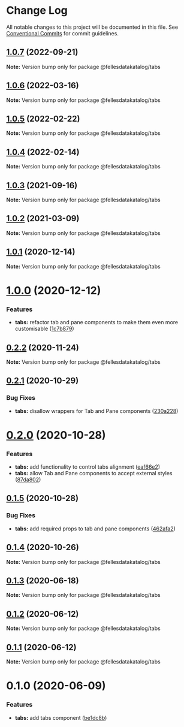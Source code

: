 # Change Log

All notable changes to this project will be documented in this file.
See [Conventional Commits](https://conventionalcommits.org) for commit guidelines.

## [1.0.7](https://github.com/fellesdatakatalog/fdk-kit/compare/@fellesdatakatalog/tabs@1.0.6...@fellesdatakatalog/tabs@1.0.7) (2022-09-21)

**Note:** Version bump only for package @fellesdatakatalog/tabs





## [1.0.6](https://github.com/fellesdatakatalog/fdk-kit/compare/@fellesdatakatalog/tabs@1.0.5...@fellesdatakatalog/tabs@1.0.6) (2022-03-16)

**Note:** Version bump only for package @fellesdatakatalog/tabs





## [1.0.5](https://github.com/fellesdatakatalog/fdk-kit/compare/@fellesdatakatalog/tabs@1.0.4...@fellesdatakatalog/tabs@1.0.5) (2022-02-22)

**Note:** Version bump only for package @fellesdatakatalog/tabs





## [1.0.4](https://github.com/fellesdatakatalog/fdk-kit/compare/@fellesdatakatalog/tabs@1.0.3...@fellesdatakatalog/tabs@1.0.4) (2022-02-14)

**Note:** Version bump only for package @fellesdatakatalog/tabs





## [1.0.3](https://github.com/fellesdatakatalog/fdk-kit/compare/@fellesdatakatalog/tabs@1.0.2...@fellesdatakatalog/tabs@1.0.3) (2021-09-16)

**Note:** Version bump only for package @fellesdatakatalog/tabs





## [1.0.2](https://github.com/fellesdatakatalog/fdk-kit/compare/@fellesdatakatalog/tabs@1.0.1...@fellesdatakatalog/tabs@1.0.2) (2021-03-09)

**Note:** Version bump only for package @fellesdatakatalog/tabs





## [1.0.1](https://github.com/fellesdatakatalog/fdk-kit/compare/@fellesdatakatalog/tabs@1.0.0...@fellesdatakatalog/tabs@1.0.1) (2020-12-14)

**Note:** Version bump only for package @fellesdatakatalog/tabs





# [1.0.0](https://github.com/fellesdatakatalog/fdk-kit/compare/@fellesdatakatalog/tabs@0.2.2...@fellesdatakatalog/tabs@1.0.0) (2020-12-12)


### Features

* **tabs:** refactor tab and pane components to make them even more customisable ([1c7b879](https://github.com/fellesdatakatalog/fdk-kit/commit/1c7b8798b23d71418013922798b363af1c425526))





## [0.2.2](https://github.com/fellesdatakatalog/fdk-kit/compare/@fellesdatakatalog/tabs@0.2.1...@fellesdatakatalog/tabs@0.2.2) (2020-11-24)

**Note:** Version bump only for package @fellesdatakatalog/tabs





## [0.2.1](https://github.com/fellesdatakatalog/fdk-kit/compare/@fellesdatakatalog/tabs@0.2.0...@fellesdatakatalog/tabs@0.2.1) (2020-10-29)


### Bug Fixes

* **tabs:** disallow wrappers for Tab and Pane components ([230a228](https://github.com/fellesdatakatalog/fdk-kit/commit/230a22816f20bc410e273cf75ff6cf760338893c))





# [0.2.0](https://github.com/fellesdatakatalog/fdk-kit/compare/@fellesdatakatalog/tabs@0.1.5...@fellesdatakatalog/tabs@0.2.0) (2020-10-28)


### Features

* **tabs:** add functionality to control tabs alignment ([eaf66e2](https://github.com/fellesdatakatalog/fdk-kit/commit/eaf66e22590737314dd629b41bcc25a5baf759f3))
* **tabs:** allow Tab and Pane components to accept external styles ([87da802](https://github.com/fellesdatakatalog/fdk-kit/commit/87da802c991d0260e139580c87be8bce3c44c0a4))





## [0.1.5](https://github.com/fellesdatakatalog/fdk-kit/compare/@fellesdatakatalog/tabs@0.1.4...@fellesdatakatalog/tabs@0.1.5) (2020-10-28)


### Bug Fixes

* **tabs:** add required props to tab and pane components ([462afa2](https://github.com/fellesdatakatalog/fdk-kit/commit/462afa2dbf8680779bdd1abe46c1808256e879ac))





## [0.1.4](https://github.com/fellesdatakatalog/fdk-kit/compare/@fellesdatakatalog/tabs@0.1.3...@fellesdatakatalog/tabs@0.1.4) (2020-10-26)

**Note:** Version bump only for package @fellesdatakatalog/tabs





## [0.1.3](https://github.com/fellesdatakatalog/fdk-kit/compare/@fellesdatakatalog/tabs@0.1.2...@fellesdatakatalog/tabs@0.1.3) (2020-06-18)

**Note:** Version bump only for package @fellesdatakatalog/tabs





## [0.1.2](https://github.com/fellesdatakatalog/fdk-kit/compare/@fellesdatakatalog/tabs@0.1.1...@fellesdatakatalog/tabs@0.1.2) (2020-06-12)

**Note:** Version bump only for package @fellesdatakatalog/tabs





## [0.1.1](https://github.com/fellesdatakatalog/fdk-kit/compare/@fellesdatakatalog/tabs@0.1.0...@fellesdatakatalog/tabs@0.1.1) (2020-06-12)

**Note:** Version bump only for package @fellesdatakatalog/tabs





# 0.1.0 (2020-06-09)


### Features

* **tabs:** add tabs component ([be1dc8b](https://github.com/fellesdatakatalog/fdk-kit/commit/be1dc8bf5b57f505a5660b423a4f7f3a9c9e105b))
